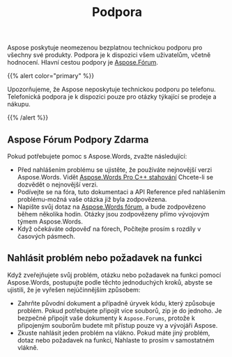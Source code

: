﻿---
title: Podpora
second_title: Aspose.Words pro C++
articleTitle: Podpora
linktitle: Podpora
type: docs
description: "Aspose.Words pro C++ poskytuje bezplatnou technickou podporu dostupnou všem uživatelům. Nahlaste prosím svůj dotaz, problém nebo požadavek na funkci pomocí bezplatného fóra podpory Aspose."
weight: 80
url: /cs/cpp/technical-support/
timestamp: 2024-01-27-14-07-04
---

Aspose poskytuje neomezenou bezplatnou technickou podporu pro všechny své produkty. Podpora je k dispozici všem uživatelům, včetně hodnocení. Hlavní cestou podpory je [Aspose.Fórum](https://forum.aspose.com/c/words/8).

{{% alert color="primary" %}}

Upozorňujeme, že Aspose neposkytuje technickou podporu po telefonu. Telefonická podpora je k dispozici pouze pro otázky týkající se prodeje a nákupu.

{{% /alert %}}

## Aspose Fórum Podpory Zdarma

Pokud potřebujete pomoc s Aspose.Words, zvažte následující:

* Před nahlášením problému se ujistěte, že používáte nejnovější verzi Aspose.Words. Vidět [Aspose.Words Pro C++ stahování](https://www.nuget.org/packages/Aspose.Words.Cpp) Chcete-li se dozvědět o nejnovější verzi.
* Podívejte se na fóra, tuto dokumentaci a API Reference před nahlášením problému-možná vaše otázka již byla zodpovězena.
* Napište svůj dotaz na [Aspose.Words fórum](https://forum.aspose.com/c/words/8), a bude zodpovězeno během několika hodin. Otázky jsou zodpovězeny přímo vývojovým týmem Aspose.Words.
* Když očekáváte odpověď na fórech, Počítejte prosím s rozdíly v časových pásmech.

## Nahlásit problém nebo požadavek na funkci

Když zveřejňujete svůj problém, otázku nebo požadavek na funkci pomocí Aspose.Words, postupujte podle těchto jednoduchých kroků, abyste se ujistili, že je vyřešen nejúčinnějším způsobem:

* Zahrňte původní dokument a případně úryvek kódu, který způsobuje problém. Pokud potřebujete připojit více souborů, zip je do jednoho. Je bezpečné připojit vaše dokumenty k `Aspose.Forums`, protože k připojeným souborům budete mít přístup pouze vy a vývojáři Aspose.
* Zkuste nahlásit jeden problém na vlákno. Pokud máte jiný problém, dotaz nebo požadavek na funkci, Nahlaste to prosím v samostatném vlákně.
